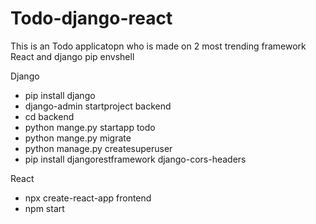# Todo-django-react
This is an Todo applicatopn who is made on 2 most trending framework React and django 
pip envshell

Django

- pip install django
- django-admin startproject backend
- cd backend
- python mange.py startapp todo
- python mange.py migrate
- python manage.py createsuperuser
- pip install djangorestframework django-cors-headers


React

- npx create-react-app frontend
- npm start
